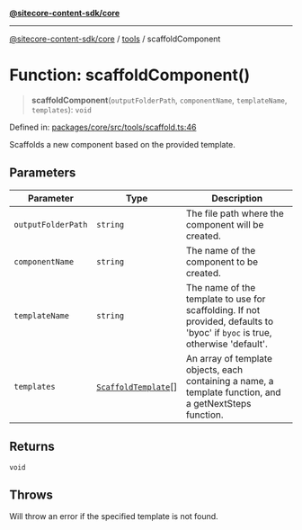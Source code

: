 [**@sitecore-content-sdk/core**](../../README.md)

***

[@sitecore-content-sdk/core](../../README.md) / [tools](../README.md) / scaffoldComponent

# Function: scaffoldComponent()

> **scaffoldComponent**(`outputFolderPath`, `componentName`, `templateName`, `templates`): `void`

Defined in: [packages/core/src/tools/scaffold.ts:46](https://github.com/Sitecore/xmc-jss-dev/blob/643e3fe82af3b30800fd4ecaa7f98eb7f13d1ef6/packages/core/src/tools/scaffold.ts#L46)

Scaffolds a new component based on the provided template.

## Parameters

| Parameter | Type | Description |
| ------ | ------ | ------ |
| `outputFolderPath` | `string` | The file path where the component will be created. |
| `componentName` | `string` | The name of the component to be created. |
| `templateName` | `string` | The name of the template to use for scaffolding. If not provided, defaults to 'byoc' if `byoc` is true, otherwise 'default'. |
| `templates` | [`ScaffoldTemplate`](../../config/type-aliases/ScaffoldTemplate.md)[] | An array of template objects, each containing a name, a template function, and a getNextSteps function. |

## Returns

`void`

## Throws

Will throw an error if the specified template is not found.
